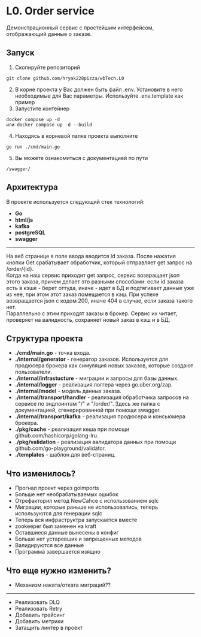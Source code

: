 # L0. Order service
Демонстрационный сервис с простейшим интерфейсом, отображающий данные о заказе. 
## Запуск
1. Скопируйте репозиторий
```shell
git clone github.com/hryak228pizza/wbTech.L0
```
2. В корне проекта у Вас должен быть файл .env. Установите в него необходимые для Вас параметры. Используйте .env.template как пример
3. Запустите контейнер
```shell
docker compose up -d
или docker compose up -d --build
```
4. Находясь в корневой папке проекта выполните
```shell
go run ./cmd/main.go
```
5. Вы можете ознакомиться с документацией по пути
```shell
/swagger/
```
## Архитектура
В проекте используется следующий стек технологий:
- __Go__
- __html/js__
- __kafka__
- __postgreSQL__
- __swagger__
***
На веб странице в поле ввода вводится Id заказа. После нажатия кнопки Get срабатывает обработчик, который отправляет get запрос на /order/{id}.   
Когда на наш сервис приходит get запрос, сервис возвращает json этого заказа, причем делает это разными способами: если id заказа есть в кэше - берет оттуда, иначе - идет в БД и подтягивает данные уже из нее, при этом этот заказ помещается в кэш. При успехе возвращается json c кодом 200, иначе 404 в случае, если заказа такого нет.   
Параллельно с этим приходят заказы в брокер. Сервис их читает, проверяет на валидность, сохраняет новый заказ в кэш и в БД.   

## Структура проекта
- __./cmd/main.go__ - точка входа.
- __./internal/generator__ - генератор заказов. Используется для продюсера брокера как симуляция новых заказов, которые создают пользователи.
- __./internal/infrastucture__ - миграции и запросы для базы данных.
- __./internal/logger__ - реализация логгера через go.uber.org/zap.
- __./internal/model__ - модель данных заказа.
- __./internal/transport/handler__ - реализация обработчика запросов на сервисе по эндпоинтам "/" и "/order/". Здесь же папка с документацией, сгенерированной при помощи swagger.
- __./internal/transport/kafka__ - реализация продюсера и консьюмера брокера.
- __./pkg/cache__ - реализация кеша при помощи github.com/hashicorp/golang-lru.
- __./pkg/validation__ - реализация валидатора данных при помощи github.com/go-playground/validator.
- __./templates__ - шаблон для веб-страниц.

## Что изменилось?
- Прогнал проект через goimports
- Больше нет необрабатываемых ошибок
- Отрефакторил метод NewCahce с использованием sqlc
- Миграции, которые раньше не использовались, теперь используются для генерации sqlc
- Теперь вся инфраструктра запускается вместе
- zookeeper был заменен на kraft
- Оставшиеся данные вынесены в конфиг
- Больше нет устаревших и запрещенных методов
- Валидируются все данные
- Программа завершается изящно

## Что еще нужно изменить?
- Механизм наката/отката миграций??
___
- Реализовать DLQ
- Реализовать Retry
- Добавить трейсинг
- Добавить метрики
- Затащить линтер в проект
